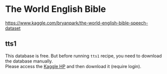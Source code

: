 # The World English Bible

https://www.kaggle.com/bryanpark/the-world-english-bible-speech-dataset

## tts1

This database is free. But before running `tts1` recipe, you need to download the database manually.  
Please access the [Kaggle HP](https://www.kaggle.com/bryanpark/the-world-english-bible-speech-dataset) and then download it (require login).
